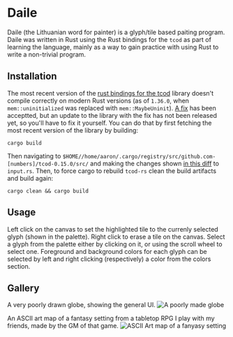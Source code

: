 # Daile

Daile (the Lithuanian word for painter) is a glyph/tile based paiting program. Daile was written in Rust using the Rust bindings for the `tcod` as part of learning the language, mainly as a way to gain practice with using Rust to write a non-trivial program.

## Installation

The most recent version of the [rust bindings for the tcod](https://github.com/tomassedovic/tcod-rs) library doesn't compile correctly on modern Rust versions (as of `1.36.0`, when `mem::uninitialized` was replaced with `mem::MaybeUninit`). [A fix](https://github.com/tomassedovic/tcod-rs/pull/315) has been acceptted, but an update to the library with the fix has not been released yet, so you'll have to fix it yourself. You can do that by first fetching the most recent version of the library by building:

```cargo build```

Then navigating to `$HOME//home/aaron/.cargo/registry/src/github.com-[numbers]/tcod-0.15.0/src/` and making the changes shown [in this diff](https://github.com/tomassedovic/tcod-rs/pull/315/commits/8c40340599b0d60051fee2ad956152e478a87738) to `input.rs`. Then, to force cargo to rebuild `tcod-rs` clean the build artifacts and build again:

```cargo clean && cargo build```

## Usage

Left click on the canvas to set the highlighted tile to the currenly selected glyph (shown in the palette). Right click to erase a tile on the canvas. Select a glyph from the palette either by clicking on it, or using the scroll wheel to select one. Foreground and background colors for each glyph can be selected by left and right clicking (respectively) a color from the colors section.

## Gallery

A very poorly drawn globe, showing the general UI.
![A poorly made globe](res/images/example.png)

An ASCII art map of a fantasy setting from a tabletop RPG I play with my friends, made by the GM of that game.
![ASCII Art map of a fanyasy setting](res/images/Map.png)
